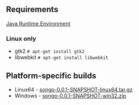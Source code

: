 ## Requirements
[Java Runtime Environment](http://java.com)
### Linux only
* gtk2 `# apt-get install gtk2`
* libwebkit `# apt-get install libwebkit`

## Platform-specific builds
* Linux64 - [songo-0.0.1-SNAPSHOT-linux64.tar.gz](http://github.com/downloads/siasia/songo/songo-0.0.1-SNAPSHOT-linux64.tar.gz)
* Windows - [songo-0.0.1-SNAPSHOT-win32.zip](http://github.com/downloads/siasia/songo/songo-0.0.1-SNAPSHOT-win32.zip)